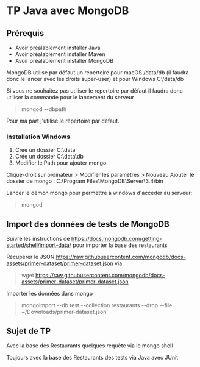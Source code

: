 # TP Java avec MongoDB

## Prérequis

* Avoir préalablement installer Java
* Avoir préalablement installer Maven
* Avoir préalablement installer MongoDB

MongoDB utilise par défaut un répertoire pour macOS /data/db (il faudra donc le lancer avec les droits super-user) et pour Windows C:/data/db

Si vous ne souhaitez pas utiliser le repertoire par défaut il faudra donc utiliser la commande pour le lancement du serveur
> mongod --dbpath <chemin>

Pour ma part j'utilise le répertoire par défaut.

### Installation Windows

1) Crée un dossier C:\data
2) Crée un dossier C:\data\db
3) Modifier le Path pour ajouter mongo

Clique-droit sur ordinateur > Modifier les paramètres > Nouveau
Ajouter le dossier de mongo : C:\Program Files\MongoDB\Server\3.4\bin

Lancer le démon mongo pour permettre à windows d'accèder au serveur:
> mongod




## Import des données de tests de MongoDB

Suivre les instructions de https://docs.mongodb.com/getting-started/shell/import-data/ pour importer la base des restaurants

Récupérer le JSON https://raw.githubusercontent.com/mongodb/docs-assets/primer-dataset/primer-dataset.json via 

> wget https://raw.githubusercontent.com/mongodb/docs-assets/primer-dataset/primer-dataset.json

Importer les données dans mongo

> mongoimport --db test --collection restaurants --drop --file ~/Downloads/primer-dataset.json

## Sujet de TP

Avec la base des Restaurants quelques requète via le mongo shell

Toujours avec la base des Restaurants des tests via Java avec JUnit


